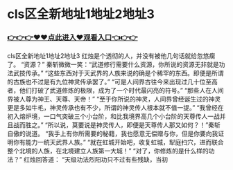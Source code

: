 # cls区全新地址1地址2地址3

### <a href="https://https://github.com/budfg/haiu/issues/1">👉👉👉♥♥点此进入♥观看入口👈👉👉</a>

cls区全新地址1地址2地址3
红烛是个透彻的人，并没有被他几句话就给忽悠瘸了。
    “资源？”
    秦斩微微一笑：“武道修行需要什么资源，你所说的资源无非就是功法武技传承。”
    “这些东西对于天武界的人族来说的确是个稀罕的东西。即便是所谓的古族也不过是有九位神灵传承罢了。”
    “可是人间界古往今来出现过几十位至高者，他们打破了武道修炼的极限，成为了一个时代最闪亮的符号。”
    “那些人在人间界被人尊为神王、天尊、天帝！”
    “至于你所说的神灵，人间界曾经诞生过的神灵更是多如牛毛，神灵传承也有不少，所谓的神灵传人根本就不值一提。”
    “我曾经在初入熔炉境，一口气突破三个小台阶，和比我境界高几个小台阶的天尊传人一战并且战而胜之。”
    “所以说，莫要说是神灵传人，即便是天尊传人那又如何？！”秦斩自傲的说道。
    “我手上有你所需要的秘籍，我也愿意无偿赠与你，但是你要向我证明你有能力一统天武界人族。”
    “就在虹城开始吧，收复虹城，犁庭扫穴，进而联合整个北境的人族，在北境建立人族第一大城！”
    “对了，你修炼的是什么样的功法？”
    红烛回答道：
    “天级功法烈阳功只不过有些残缺，当初
